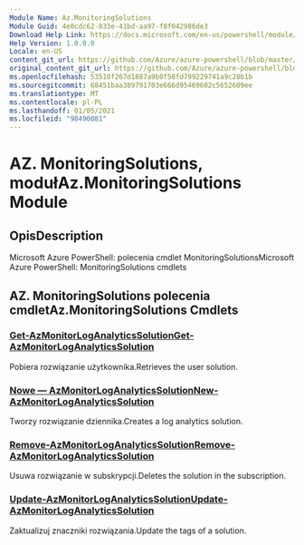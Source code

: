 ```yaml
---
Module Name: Az.MonitoringSolutions
Module Guid: 4e0cdc62-833e-41bd-aa97-f8f042986de3
Download Help Link: https://docs.microsoft.com/en-us/powershell/module/az.monitoringsolutions
Help Version: 1.0.0.0
Locale: en-US
content_git_url: https://github.com/Azure/azure-powershell/blob/master/src/MonitoringSolutions/help/Az.MonitoringSolutions.md
original_content_git_url: https://github.com/Azure/azure-powershell/blob/master/src/MonitoringSolutions/help/Az.MonitoringSolutions.md
ms.openlocfilehash: 53510f267d1887a9b0f58fd799229741a9c28b1b
ms.sourcegitcommit: 68451baa389791703e666d95469602c5652609ee
ms.translationtype: MT
ms.contentlocale: pl-PL
ms.lasthandoff: 01/05/2021
ms.locfileid: "98490081"
---
```

# <span data-ttu-id="6340b-101">AZ. MonitoringSolutions, moduł</span><span class="sxs-lookup"><span data-stu-id="6340b-101">Az.MonitoringSolutions Module</span></span>
## <span data-ttu-id="6340b-102">Opis</span><span class="sxs-lookup"><span data-stu-id="6340b-102">Description</span></span>
<span data-ttu-id="6340b-103">Microsoft Azure PowerShell: polecenia cmdlet MonitoringSolutions</span><span class="sxs-lookup"><span data-stu-id="6340b-103">Microsoft Azure PowerShell: MonitoringSolutions cmdlets</span></span>

## <span data-ttu-id="6340b-104">AZ. MonitoringSolutions polecenia cmdlet</span><span class="sxs-lookup"><span data-stu-id="6340b-104">Az.MonitoringSolutions Cmdlets</span></span>
### [<span data-ttu-id="6340b-105">Get-AzMonitorLogAnalyticsSolution</span><span class="sxs-lookup"><span data-stu-id="6340b-105">Get-AzMonitorLogAnalyticsSolution</span></span>](Get-AzMonitorLogAnalyticsSolution.md)
<span data-ttu-id="6340b-106">Pobiera rozwiązanie użytkownika.</span><span class="sxs-lookup"><span data-stu-id="6340b-106">Retrieves the user solution.</span></span>

### [<span data-ttu-id="6340b-107">Nowe — AzMonitorLogAnalyticsSolution</span><span class="sxs-lookup"><span data-stu-id="6340b-107">New-AzMonitorLogAnalyticsSolution</span></span>](New-AzMonitorLogAnalyticsSolution.md)
<span data-ttu-id="6340b-108">Tworzy rozwiązanie dziennika.</span><span class="sxs-lookup"><span data-stu-id="6340b-108">Creates a log analytics solution.</span></span>

### [<span data-ttu-id="6340b-109">Remove-AzMonitorLogAnalyticsSolution</span><span class="sxs-lookup"><span data-stu-id="6340b-109">Remove-AzMonitorLogAnalyticsSolution</span></span>](Remove-AzMonitorLogAnalyticsSolution.md)
<span data-ttu-id="6340b-110">Usuwa rozwiązanie w subskrypcji.</span><span class="sxs-lookup"><span data-stu-id="6340b-110">Deletes the solution in the subscription.</span></span>

### [<span data-ttu-id="6340b-111">Update-AzMonitorLogAnalyticsSolution</span><span class="sxs-lookup"><span data-stu-id="6340b-111">Update-AzMonitorLogAnalyticsSolution</span></span>](Update-AzMonitorLogAnalyticsSolution.md)
<span data-ttu-id="6340b-112">Zaktualizuj znaczniki rozwiązania.</span><span class="sxs-lookup"><span data-stu-id="6340b-112">Update the tags of a solution.</span></span>

